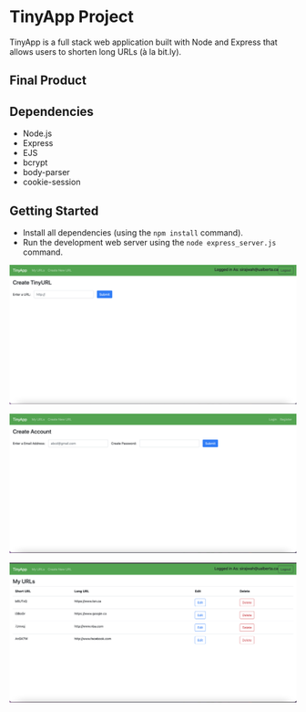 # TinyApp Project

TinyApp is a full stack web application built with Node and Express that allows users to shorten long URLs (à la bit.ly).

## Final Product


## Dependencies

- Node.js
- Express
- EJS
- bcrypt
- body-parser
- cookie-session


## Getting Started

- Install all dependencies (using the `npm install` command).
- Run the development web server using the `node express_server.js` command.


!["Creating URL's"](https://github.com/SJ-WJ/tinyapp/blob/master/docs/create-url.png?raw=true)


!["Creating an account"](https://github.com/SJ-WJ/tinyapp/blob/master/docs/create-account.png?raw=true)


!["List of URL's created"](https://github.com/SJ-WJ/tinyapp/blob/master/docs/urls-page.png?raw=true)
